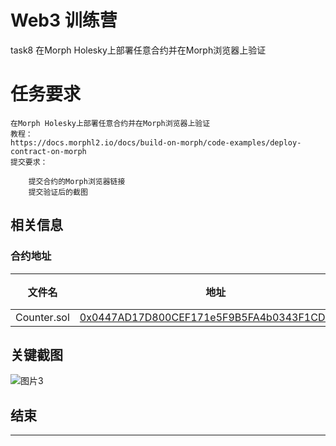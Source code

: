 # Web3 训练营 

task8 在Morph Holesky上部署任意合约并在Morph浏览器上验证

# 任务要求

```
在Morph Holesky上部署任意合约并在Morph浏览器上验证
教程：
https://docs.morphl2.io/docs/build-on-morph/code-examples/deploy-contract-on-morph
提交要求：

    提交合约的Morph浏览器链接
    提交验证后的截图

```

## 相关信息


### 合约地址
| 文件名      | 地址 | 说明                 |
|-------------|--------------|----------------------|
| Counter.sol | [0x0447AD17D800CEF171e5F9B5FA4b0343F1CD5A78](https://explorer-holesky.morphl2.io/address/0x0447AD17D800CEF171e5F9B5FA4b0343F1CD5A78?tab=txs) |   |




## 关键截图


![图片3](https://github.com/coolberwin/Web3-Frontend-Bootcamp/blob/task8/members/coolberwin/task8/img/%E9%83%A8%E7%BD%B2%E5%90%88%E7%BA%A6.png?raw=true)


## 结束

---